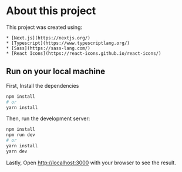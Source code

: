 # About this project

This project was created using:

    * [Next.js](https://nextjs.org/)
    * [Typescript](https://www.typescriptlang.org/)
    * [Sass](https://sass-lang.com/)
    * [React Icons](https://react-icons.github.io/react-icons/)

## Run on your local machine

First, Install the dependencies

```bash
npm install
# or
yarn install
```

Then, run the development server:

```bash
npm install
npm run dev
# or
yarn install
yarn dev
```

Lastly, Open [http://localhost:3000](http://localhost:3000) with your browser to see the result.
